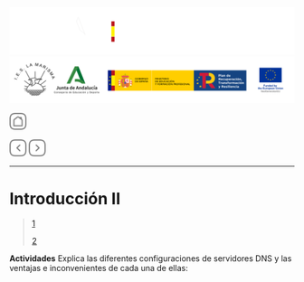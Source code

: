 ![](/.resGen/_bannerD.png#gh-dark-mode-only)
![](/.resGen/_bannerL.png#gh-light-mode-only)

<a href="/README.md"><img src="/.resGen/_back.svg" width="30"></a>

<a href="1.md"><img src="/.resGen/_arrow_r.svg" width="30"></a>
<a href="3.md"><img src="/.resGen/_arrow.svg" width="30"></a>

---

# Introducción II

> [1](https://www.digitalocean.com/community/tutorials/a-comparison-of-dns-server-types-how-to-choose-the-right-dns-configuration)
> 
> [2](http://www.zytrax.com/books/dns/ch4/)

**Actividades**
Explica las diferentes configuraciones de servidores DNS y las ventajas e inconvenientes de cada una de ellas: